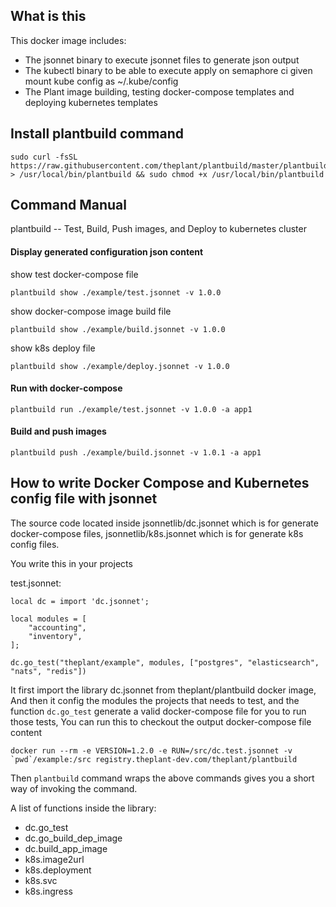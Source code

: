 ## What is this

This docker image includes:

- The jsonnet binary to execute jsonnet files to generate json output
- The kubectl binary to be able to execute apply on semaphore ci given mount kube config as ~/.kube/config
- The Plant image building, testing docker-compose templates and deploying kubernetes templates

## Install plantbuild command

```
sudo curl -fsSL https://raw.githubusercontent.com/theplant/plantbuild/master/plantbuild > /usr/local/bin/plantbuild && sudo chmod +x /usr/local/bin/plantbuild
```

## Command Manual

plantbuild -- Test, Build, Push images, and Deploy to kubernetes cluster

#### Display generated configuration json content

show test docker-compose file

```
plantbuild show ./example/test.jsonnet -v 1.0.0
```

show docker-compose image build file

```
plantbuild show ./example/build.jsonnet -v 1.0.0
```

show k8s deploy file

```
plantbuild show ./example/deploy.jsonnet -v 1.0.0
```

#### Run with docker-compose

```
plantbuild run ./example/test.jsonnet -v 1.0.0 -a app1
```

#### Build and push images

```
plantbuild push ./example/build.jsonnet -v 1.0.1 -a app1
```

## How to write Docker Compose and Kubernetes config file with jsonnet

The source code located inside jsonnetlib/dc.jsonnet which is for generate docker-compose files, jsonnetlib/k8s.jsonnet which is for generate k8s config files.

You write this in your projects

test.jsonnet:

```
local dc = import 'dc.jsonnet';

local modules = [
    "accounting",
    "inventory",
];

dc.go_test("theplant/example", modules, ["postgres", "elasticsearch", "nats", "redis"])

```

It first import the library dc.jsonnet from theplant/plantbuild docker image,
And then it config the modules the projects that needs to test, and the function `dc.go_test` generate a valid docker-compose file for you to run those tests, You can run this to checkout the output docker-compose file content

```
docker run --rm -e VERSION=1.2.0 -e RUN=/src/dc.test.jsonnet -v `pwd`/example:/src registry.theplant-dev.com/theplant/plantbuild

```

Then `plantbuild` command wraps the above commands gives you a short way of invoking the command.

A list of functions inside the library:

- dc.go_test
- dc.go_build_dep_image
- dc.build_app_image
- k8s.image2url
- k8s.deployment
- k8s.svc
- k8s.ingress

